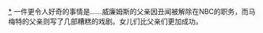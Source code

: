 [*](20_Chapter_Ten_How_to_Ge.xhtml#footnote-028-backlink) 一件更令人好奇的事情是……威廉姆斯的父亲因丑闻被解除在NBC的职务，而马梅特的父亲则写了几部糟糕的戏剧。女儿们比父亲们更加成功。
